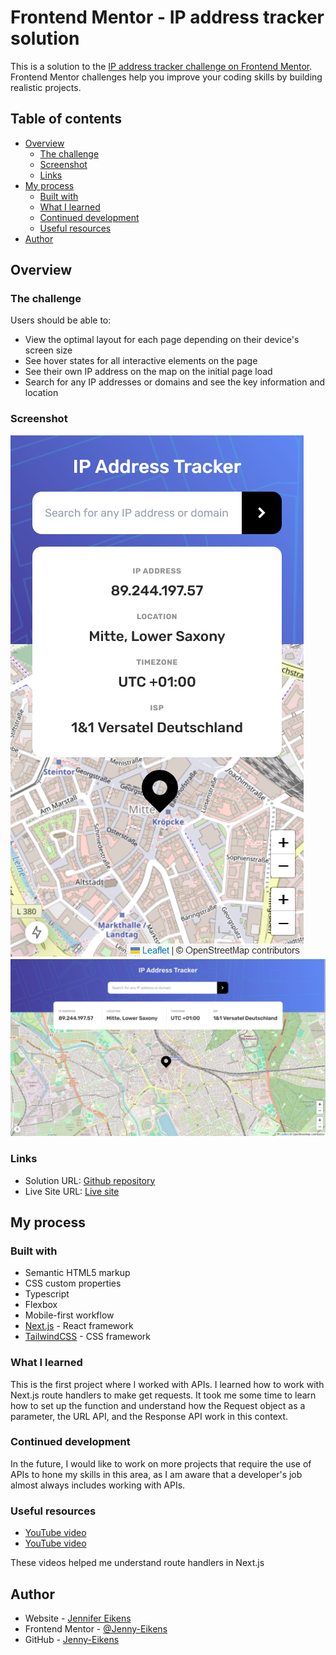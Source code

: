 # Frontend Mentor - IP address tracker solution

This is a solution to the [IP address tracker challenge on Frontend Mentor](https://www.frontendmentor.io/challenges/ip-address-tracker-I8-0yYAH0). Frontend Mentor challenges help you improve your coding skills by building realistic projects.

## Table of contents

- [Overview](#overview)
  - [The challenge](#the-challenge)
  - [Screenshot](#screenshot)
  - [Links](#links)
- [My process](#my-process)
  - [Built with](#built-with)
  - [What I learned](#what-i-learned)
  - [Continued development](#continued-development)
  - [Useful resources](#useful-resources)
- [Author](#author)

## Overview

### The challenge

Users should be able to:

- View the optimal layout for each page depending on their device's screen size
- See hover states for all interactive elements on the page
- See their own IP address on the map on the initial page load
- Search for any IP addresses or domains and see the key information and location

### Screenshot

![Mobile](public/images/Mobile_Design.png)
![Desktop](public/images/Desktop_Design.png)

### Links

- Solution URL: [Github repository](https://github.com/Jenny-Eikens/ip-tracker)
- Live Site URL: [Live site](https://ip-address-tracker-5uuo3s50e-jennifer-eikens-projects.vercel.app/)

## My process

### Built with

- Semantic HTML5 markup
- CSS custom properties
- Typescript
- Flexbox
- Mobile-first workflow
- [Next.js](https://nextjs.org/) - React framework
- [TailwindCSS](https://tailwindcss.com/) - CSS framework

### What I learned

This is the first project where I worked with APIs. I learned how to work with Next.js route handlers to make get requests. It took me some time to learn how to set up the function and understand how the Request object as a parameter, the URL API, and the Response API work in this context.

### Continued development

In the future, I would like to work on more projects that require the use of APIs to hone my skills in this area, as I am aware that a developer's job almost always includes working with APIs.

### Useful resources

- [YouTube video](https://www.youtube.com/watch?v=xirQ7AMyTM8)
- [YouTube video](https://www.youtube.com/watch?v=xThOII9T4i4)

These videos helped me understand route handlers in Next.js

## Author

- Website - [Jennifer Eikens](https://jenny-eikens.github.io/portfolio-page/#projects)
- Frontend Mentor - [@Jenny-Eikens](https://www.frontendmentor.io/profile/Jenny-Eikens)
- GitHub - [Jenny-Eikens](https://github.com/Jenny-Eikens)
